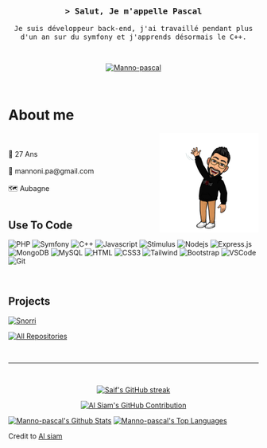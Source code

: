 <!-- Intro  -->
<h3 align="center">
        <samp>&gt; Salut, Je m'appelle Pascal
        </samp>
</h3>


<p align="center"> 
  <samp>
    Je suis développeur back-end, j'ai travaillé pendant plus d'un an sur du symfony et j'apprends désormais le C++.
  </samp>
</p>
<br>

<p align="center">
 <!--<a href="https://Manno-pascal.com" target="blank">
  <img src="https://img.shields.io/badge/Website-DC143C?style=for-the-badge&logo=medium&logoColor=white" alt="Manno-pascal" />
 </a> -->
 <a href="https://www.linkedin.com/in/pascal-mannoni/" target="_blank">
  <img src="https://img.shields.io/badge/LinkedIn-0077B5?style=for-the-badge&logo=linkedin&logoColor=white" alt="Manno-pascal"/>
 </a>
</p>
<br />

<!-- About Section -->
 # About me
 <img  align="right" width="200"  src="/assets/waving.png">
<p>
        <br/><br/>
 🎂 27 Ans <br/><br/>
 📧 mannoni.pa@gmail.com<br/><br/>
 🗺 Aubagne <br/><br/>
</p>


## Use To Code

![PHP](https://img.shields.io/badge/php-8993be?style=for-the-badge&labelColor=black&logo=php&logoColor=8993be)
![Symfony](https://img.shields.io/badge/symfony-080808?style=for-the-badge&labelColor=white&logo=symfony&logoColor=080808)
![C++](https://img.shields.io/badge/c++-0984cf?style=for-the-badge&labelColor=white&logo=c%2B%2B&logoColor=0984cf)
![Javascript](https://img.shields.io/badge/Javascript-F0DB4F?style=for-the-badge&labelColor=black&logo=javascript&logoColor=F0DB4F)
![Stimulus](https://img.shields.io/badge/stimulus-7be9bb?style=for-the-badge&labelColor=white&logo=stimulus&logoColor=7be9bb)
![Nodejs](https://img.shields.io/badge/Nodejs-3C873A?style=for-the-badge&labelColor=black&logo=node.js&logoColor=3C873A)
![Express.js](https://img.shields.io/badge/Express.js-000000?style=for-the-badge&logo=express&logoColor=white)
![MongoDB](https://img.shields.io/badge/MongoDB-4EA94B?style=for-the-badge&logo=mongodb&logoColor=white)
![MySQL](https://img.shields.io/badge/MySQL-e49108?style=for-the-badge&labelColor=white&logo=mysql&logoColor=126794)
![HTML](https://img.shields.io/badge/HTML5-E34F26?style=for-the-badge&logo=html5&logoColor=white)
![CSS3](https://img.shields.io/badge/CSS3-1572B6?style=for-the-badge&logo=css3&logoColor=white)
![Tailwind](https://img.shields.io/badge/Tailwind_CSS-092749?style=for-the-badge&logo=tailwindcss&logoColor=06B6D4&labelColor=000000)
![Bootstrap](https://img.shields.io/badge/Bootstrap-563D7C?style=for-the-badge&logo=bootstrap&logoColor=white)
![VSCode](https://img.shields.io/badge/Visual_Studio-0078d7?style=for-the-badge&logo=visual%20studio&logoColor=white)
![Git](https://img.shields.io/badge/Git-F05032?style=for-the-badge&logo=git&logoColor=white)

<br/>

## Projects
[![Snorri](https://github-readme-stats.vercel.app/api/pin/?username=Manno-pascal&repo=projet_Snorri&border_color=7F3FBF&bg_color=0D1117&title_color=C9D1D9&text_color=8B949E&icon_color=7F3FBF)](https://github.com/Manno-pascal/projet_Snorri)

<p align="left">
  <a href="https://github.com/Manno-pascal?tab=repositories" target="_blank"><img alt="All Repositories" title="All Repositories" src="https://img.shields.io/badge/-All%20Repos-2962FF?style=for-the-badge&logo=koding&logoColor=white"/></a>
</p>

<br/>
<hr/>
<br/>

<p align="center">
  <a href="https://github.com/Manno-pascal">
    <img src="https://github-readme-streak-stats.herokuapp.com/?user=Manno-pascal&theme=radical&border=7F3FBF&background=0D1117" alt="Saif's GitHub streak"/>
  </a>
</p>

<p align="center">
  <a href="https://github.com/Manno-pascal">
    <img src="https://github-profile-summary-cards.vercel.app/api/cards/profile-details?username=Manno-pascal&theme=radical" alt="Al Siam's GitHub Contribution"/>
  </a>
</p>

<a> 
    <a href="https://github.com/Manno-pascal"><img alt="Manno-pascal's Github Stats" src="https://denvercoder1-github-readme-stats.vercel.app/api?username=Manno-pascal&show_icons=true&count_private=true&theme=react&border_color=7F3FBF&bg_color=0D1117&title_color=F85D7F&icon_color=F8D866" height="192px" width="49.5%"/></a>
  <a href="https://github.com/Manno-pascal"><img alt="Manno-pascal's Top Languages" src="https://denvercoder1-github-readme-stats.vercel.app/api/top-langs/?username=Manno-pascal&langs_count=8&layout=compact&theme=react&border_color=7F3FBF&bg_color=0D1117&title_color=F85D7F&icon_color=F8D866" height="192px" width="49.5%"/></a>
  <br/>
</a>
<p>Credit to <a href="https://github.com/alsiam">Al siam<a></p>
